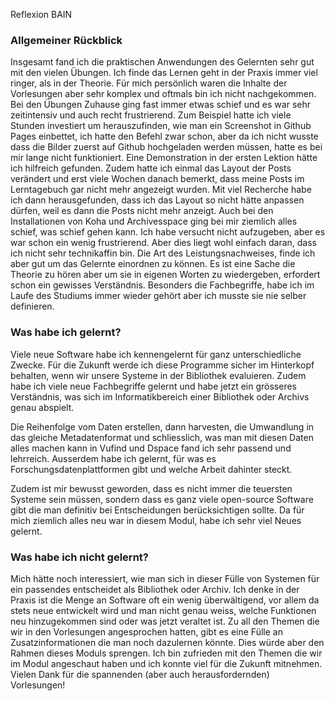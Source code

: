 

Reflexion BAIN 

 

### Allgemeiner Rückblick

Insgesamt fand ich die praktischen Anwendungen des Gelernten sehr gut mit den vielen Übungen. Ich finde das Lernen geht in der Praxis immer viel ringer, als in der Theorie. Für mich persönlich waren die Inhalte der Vorlesungen aber sehr komplex und oftmals bin ich nicht nachgekommen. Bei den Übungen Zuhause ging fast immer etwas schief und es war sehr zeitintensiv und auch recht frustrierend. Zum Beispiel hatte ich viele Stunden investiert um herauszufinden, wie man ein Screenshot in Github Pages einbettet, ich hatte den Befehl zwar schon, aber da ich nicht wusste dass die Bilder zuerst auf Github hochgeladen werden müssen, hatte es bei mir lange nicht funktioniert. Eine Demonstration in der ersten Lektion hätte ich hilfreich gefunden. Zudem hatte ich einmal das Layout der Posts verändert und erst viele Wochen danach bemerkt, dass meine Posts im Lerntagebuch gar nicht mehr angezeigt wurden. Mit viel Recherche habe ich dann herausgefunden, dass ich das Layout so nicht hätte anpassen dürfen, weil es dann die Posts nicht mehr anzeigt. Auch bei den Installationen von Koha und Archivesspace ging bei mir ziemlich alles schief, was schief gehen kann. Ich habe versucht nicht aufzugeben, aber es war schon ein wenig frustrierend. Aber dies liegt wohl einfach daran, dass ich nicht sehr technikaffin bin. Die Art des Leistungsnachweises, finde ich aber gut um das Gelernte einordnen zu können. Es ist eine Sache die Theorie zu hören aber um sie in eigenen Worten zu wiedergeben, erfordert schon ein gewisses Verständnis. Besonders die Fachbegriffe, habe ich im Laufe des Studiums immer wieder gehört aber ich musste sie nie selber definieren.

 

### Was habe ich gelernt?

Viele neue Software habe ich kennengelernt für ganz unterschiedliche Zwecke. Für die Zukunft werde ich diese Programme sicher im Hinterkopf behalten, wenn wir unsere Systeme in der Bibliothek evaluieren. Zudem habe ich viele neue Fachbegriffe gelernt und habe jetzt ein grösseres Verständnis, was sich im Informatikbereich einer Bibliothek oder Archivs genau abspielt.

Die Reihenfolge vom Daten erstellen, dann harvesten, die Umwandlung in das gleiche Metadatenformat und schliesslich, was man mit diesen Daten alles machen kann in Vufind und Dspace fand ich sehr passend und lehrreich. Ausserdem habe ich gelernt, für was es Forschungsdatenplattformen gibt und welche Arbeit dahinter steckt.

Zudem ist mir bewusst geworden, dass es nicht immer die teuersten Systeme sein müssen, sondern dass es ganz viele open-source Software gibt die man definitiv bei Entscheidungen berücksichtigen sollte. Da für mich ziemlich alles neu war in diesem Modul, habe ich sehr viel Neues gelernt.

 

### Was habe ich nicht gelernt?

Mich hätte noch interessiert, wie man sich in dieser Fülle von Systemen für ein passendes entscheidet als Bibliothek oder Archiv. Ich denke in der Praxis ist die Menge an Software oft ein wenig überwältigend, vor allem da stets neue entwickelt wird und man nicht genau weiss, welche Funktionen neu hinzugekommen sind oder was jetzt veraltet ist. Zu all den Themen die wir in den Vorlesungen angesprochen hatten, gibt es eine Fülle an Zusatzinformationen die man noch dazulernen könnte. Dies würde aber den Rahmen dieses Moduls sprengen. Ich bin zufrieden mit den Themen die wir im Modul angeschaut haben und ich konnte viel für die Zukunft mitnehmen. Vielen Dank für die spannenden (aber auch herausfordernden) Vorlesungen!

 


 
